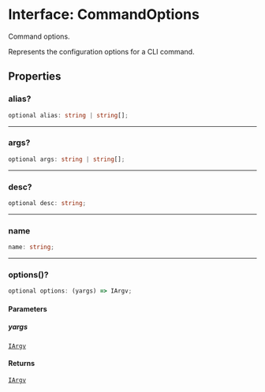 # Interface: CommandOptions

Command options.

Represents the configuration options for a CLI command.

## Properties

### alias?

```ts
optional alias: string | string[];
```

***

### args?

```ts
optional args: string | string[];
```

***

### desc?

```ts
optional desc: string;
```

***

### name

```ts
name: string;
```

***

### options()?

```ts
optional options: (yargs) => IArgv;
```

#### Parameters

##### yargs

[`IArgv`](IArgv.md)

#### Returns

[`IArgv`](IArgv.md)
